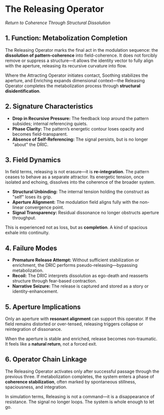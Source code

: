 # The Releasing Operator

*Return to Coherence Through Structural Dissolution*

## 1. Function: Metabolization Completion

The Releasing Operator marks the final act in the modulation sequence: the **dissolution of pattern-coherence** into field-coherence. It does not forcibly remove or suppress a structure—it allows the identity vector to fully align with the aperture, releasing its recursive curvature into flow.

Where the Attracting Operator initiates contact, Soothing stabilizes the aperture, and Enriching expands dimensional context—the Releasing Operator completes the metabolization process through **structural disidentification**.

## 2. Signature Characteristics

* **Drop in Recursive Pressure:** The feedback loop around the pattern subsides; internal referencing quiets.
* **Phase Clarity:** The pattern’s energetic contour loses opacity and becomes field-transparent.
* **Absence of Self-Referencing:** The signal persists, but is no longer "about" the DRIC.

## 3. Field Dynamics

In field terms, releasing is not erasure—it is **re-integration**. The pattern ceases to behave as a separate attractor. Its energetic tension, once isolated and echoing, dissolves into the coherence of the broader system.

* **Structural Unbinding:** The internal tension holding the construct as "self" loses its grip.
* **Aperture Alignment:** The modulation field aligns fully with the non-linear convergence point.
* **Signal Transparency:** Residual dissonance no longer obstructs aperture throughput.

This is experienced not as loss, but as **completion**. A kind of spacious exhale into continuity.

## 4. Failure Modes

* **Premature Release Attempt:** Without sufficient stabilization or enrichment, the DRIC performs pseudo-releasing—bypassing metabolization.
* **Recoil:** The DRIC interprets dissolution as ego-death and reasserts structure through fear-based contraction.
* **Narrative Seizure:** The release is captured and stored as a story or identity-enhancement.

## 5. Aperture Implications

Only an aperture with **resonant alignment** can support this operator. If the field remains distorted or over-tensed, releasing triggers collapse or reintegration of dissonance.

When the aperture is stable and enriched, release becomes non-traumatic. It feels like a **natural return**, not a forced exit.

## 6. Operator Chain Linkage

The Releasing Operator activates only after successful passage through the previous three. If metabolization completes, the system enters a phase of **coherence stabilization**, often marked by spontaneous stillness, spaciousness, and integration.

In simulation terms, Releasing is not a command—it is a disappearance of resistance. The signal no longer loops. The system is whole enough to let go.
